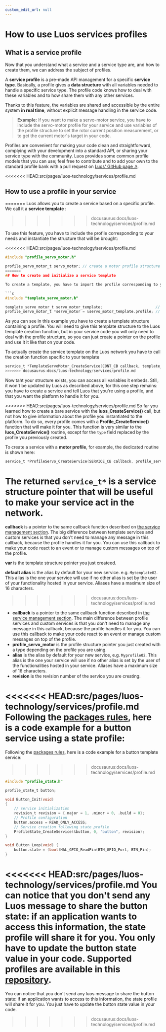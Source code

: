 ```yaml
---
custom_edit_url: null
---
```


# How to use Luos services profiles

## What is a service profile

Now that you understand what a service and a service type are, and how to create them, we can address the subject of profiles.

A **service profile** is a pre-made API management for a specific **service type**. Basically, a profile gives a **data structure** with all variables needed to handle a specific service type. The profile code knows how to deal with these variables and to how share them with any other services.

Thanks to this feature, the variables are shared and accessible by the entire system **in real time**, without explicit message handling in the service code.

> **Example:** If you want to make a servo-motor service, you have to include the servo-motor profile for your service and use variables of the profile structure to set the rotor current position measurement, or to get the current motor's target in your code.

Profiles are convenient for making your code clean and straightforward, complying with your development into a standard API, or sharing your service type with the community.
Luos provides some common profile models that you can use; feel free to contribute and to add your own to the standard profile bank with a pull request on <a href="https://github.com/Luos-io" target="_blank">Luos' GitHub page &#8599;</a>.

<<<<<<< HEAD:src/pages/luos-technology/services/profile.md
## How to use a profile in your service
=======
Luos allows you to create a service based on a specific profile. We call it a **service template** :
>>>>>>> docusaurus:docs/luos-technology/services/profile.md

To use this feature, you have to include the profile corresponding to your needs and instantiate the structure that will be brought:

<<<<<<< HEAD:src/pages/luos-technology/services/profile.md
```c
#include "profile_servo_motor.h"

profile_servo_motor_t servo_motor; // create a motor profile structure
=======
## How to create and initialize a service template

To create a template, you have to import the profile corresponding to your needs and to instanciate a template profile structure:

```c
#include "template_servo_motor.h"

template_servo_motor_t servo_motor_template;                        // Create the template
profile_servo_motor_t *servo_motor = &servo_motor_template.profile; // Get a pointer to the actual profile
```

As you can see in this example you have to create a template structure containing a profile. You will need to give this template structure to the Luos template creation function, but in your service code you will only need to deal with the profile structure, so you can just create a pointer on the profile and use it it like that on your code.

To actually create the service template on the Luos network you have to call the creation function specific to your template

```c
service_t *TemplateServoMotor_CreateService(CONT_CB callback, template_servo_motor_t *var, const char *default_alias, revision_t revision);
>>>>>>> docusaurus:docs/luos-technology/services/profile.md
```

Now taht your structure exists, you can access all variables it embeds. Still, it won't be updated by Luos as described above, for this one step remains: you have to create a service and tell Luos that you're using a profile, and that you want the platform to handle it for you.

<<<<<<< HEAD:src/pages/luos-technology/services/profile.md
So far you learned how to create a bare service with the **luos_CreateService()** call, but not how to give information about the profile you instantiated to the platform. To do so, every profile comes with a **Profile_CreateService()** function that will make it for you. This function is very similar to the **luos_CreateService()** routine, except for the `type` field replaced by the profile you previously created.

To create a service with a **motor profile**, for example, the dedicated routine is shown here:

```c
service_t *ProfileServo_CreateService(SERVICE_CB callback, profile_servo_motor_t *profile_servo_motor, const char *alias, revision_t revision);
```

The returned `service_t*` is a service structure pointer that will be useful to make your service act in the network.
=======
**callback** is a pointer to the same callback function described on [the service management section](/luos-technology/services/service-api.md#how-to-create-and-initialize-a-service).
The big difference between template services and custom services is that you don't need to manage any message in this callback, because the profile handles it for you.
You can use this callback to make your code react to an event or to manage custom messages on top of the profile.

**var** is the template structure pointer you just createed.

**default alias** is the alias by default for your new service. e.g. `Mytemplate02`. This alias is the one your service will use if no other alias is set by the user of your functionality hosted in your service. Aliases have a maximum size of 16 characters.
>>>>>>> docusaurus:docs/luos-technology/services/profile.md

- **callback** is a pointer to the same callback function described in [the service management section](./service_api.html#how-to-create-and-initialize-a-service). The main difference between profile services and custom services is that you don't need to manage any message in this callback, because the profile handles it for you.
You can use this callback to make your code react to an event or manage custom messages on top of the profile.
- **profile_servo_motor** is the profile structure pointer you just created with a type depending on the profile you are using.
- **alias** is the alias by default for your new service, e.g. `Myprofile02`. This alias is the one your service will use if no other alias is set by the user of the functionalities hosted in your service. Aliases have a maximum size of 16 characters.
- **revision** is the revision number of the service you are creating.

<<<<<<< HEAD:src/pages/luos-technology/services/profile.md
Following the [packages rules](../package/package.html#basic-services-functions), here is a code example for a button service using a state profile:
=======
Following the [packages rules](/docs/luos-technology/package/package#basic-services-functions), here is a code example for a button template service:
>>>>>>> docusaurus:docs/luos-technology/services/profile.md

```c
#include "profile_state.h"

profile_state_t button;

void Button_Init(void)
{
    // service initialization
    revision_t revision = {.major = 1, .minor = 0, .build = 0};
    // Profile configuration
    button.access = READ_ONLY_ACCESS;
    // Service creation following state profile
    ProfileState_CreateService(&button, 0, "button", revision);
}

void Button_Loop(void) {
    button.state = (bool)HAL_GPIO_ReadPin(BTN_GPIO_Port, BTN_Pin);
}
```

<<<<<<< HEAD:src/pages/luos-technology/services/profile.md
You can notice that you don't send any Luos message to share the button state: if an application wants to access this information, the state profile will share it for you. You only have to update the button state value in your code. Supported profiles are available in this [repository](https://github.com/Luos-io/Luos/tree/master/Profiles).
=======
You can notice that you don't send any luos message to share the button state: if an application wants to access to this information, the state profile will share it for you. You just have to update the button state value in your code.
>>>>>>> docusaurus:docs/luos-technology/services/profile.md
